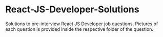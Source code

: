 # React-JS-Developer-Solutions
Solutions to pre-interview React JS Developer job questions. Pictures of each question is provided inside the respective folder of the question. 
